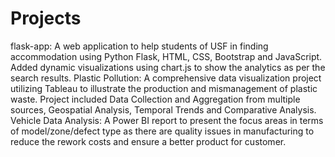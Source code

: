 # Projects
flask-app: A web application to help students of USF in finding accommodation using Python Flask, HTML, CSS, Bootstrap and JavaScript. Added dynamic visualizations using chart.js to show the analytics as per the search results.
Plastic Pollution: A comprehensive data visualization project utilizing Tableau to illustrate the production and mismanagement of plastic waste. Project included Data Collection and Aggregation from multiple sources, Geospatial Analysis, Temporal Trends and Comparative Analysis.
Vehicle Data Analysis: A Power BI report to present the focus areas in terms of model/zone/defect type as there are quality issues in manufacturing to reduce the rework costs and ensure a better product for customer.
